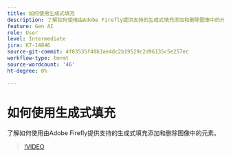 ```yaml
---
title: 如何使用生成式填充
description: 了解如何使用由Adobe Firefly提供支持的生成式填充添加和删除图像中的元素
feature: Gen AI
role: User
level: Intermediate
jira: KT-14846
source-git-commit: 4f03535f48b3ae4dc2b19529c2d96135c5e257ec
workflow-type: tm+mt
source-wordcount: '46'
ht-degree: 0%

---
```


# 如何使用生成式填充

了解如何使用由Adobe Firefly提供支持的生成式填充添加和删除图像中的元素。

>[!VIDEO](https://video.tv.adobe.com/v/3427020?quality=12&learn=on&hidetitle=true)
